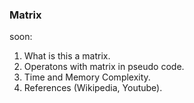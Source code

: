### Matrix

soon:
1. What is this a matrix.
2. Operatons with matrix in pseudo code.
3. Time and Memory Complexity. 
4. References (Wikipedia, Youtube).